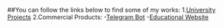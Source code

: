 ##You can follow the links below to find some of my works:
1.[University Projects](https://github.com/NutonFlash/ITMO_University)
2.Commercial Products:
  -[Telegram Bot](https://github.com/NutonFlash/Telegram_Bot)
  -[Educational Website](https://github.com/NutonFlash/Educational_Website)
